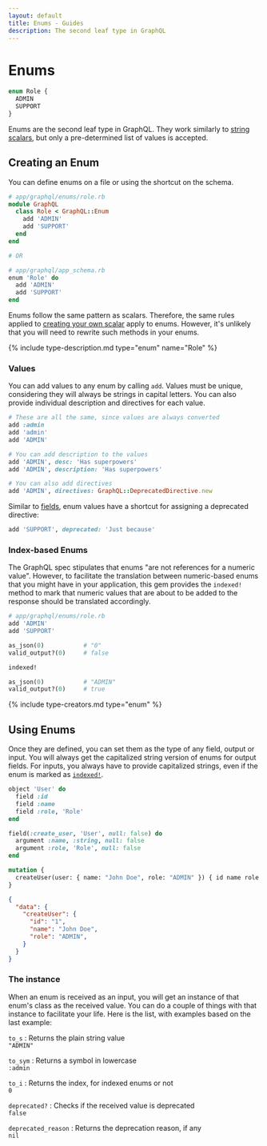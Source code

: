 ```yaml
---
layout: default
title: Enums - Guides
description: The second leaf type in GraphQL
---
```


# Enums

```graphql
enum Role {
  ADMIN
  SUPPORT
}
```

Enums are the second leaf type in GraphQL. They work similarly to [string scalars](/guides/scalars#string),
but only a pre-determined list of values is accepted.

## Creating an Enum

You can define enums on a file or using the shortcut on the schema.

```ruby
# app/graphql/enums/role.rb
module GraphQL
  class Role < GraphQL::Enum
    add 'ADMIN'
    add 'SUPPORT'
  end
end

# OR

# app/graphql/app_schema.rb
enum 'Role' do
  add 'ADMIN'
  add 'SUPPORT'
end
```

Enums follow the same pattern as scalars. Therefore, the same rules applied to
[creating your own scalar](/guides/scalars#creating-your-own-scalar) apply to enums.
However, it's unlikely that you will need to rewrite such methods in your enums.

{% include type-description.md type="enum" name="Role" %}

### Values

You can add values to any enum by calling `add`. Values must be unique,
considering they will always be strings in capital letters. You can also provide
individual description and directives for each value.

```ruby
# These are all the same, since values are always converted
add :admin
add 'admin'
add 'ADMIN'

# You can add description to the values
add 'ADMIN', desc: 'Has superpowers'
add 'ADMIN', description: 'Has superpowers'

# You can also add directives
add 'ADMIN', directives: GraphQL::DeprecatedDirective.new
```

Similar to [fields](/guides/fields#directives), enum values have a shortcut for
assigning a deprecated directive:

```ruby
add 'SUPPORT', deprecated: 'Just because'
```

### Index-based Enums

The GraphQL spec stipulates that enums "are not references for a numeric value". However,
to facilitate the translation between numeric-based enums that you might have in your application,
this gem provides the `indexed!` method to mark that numeric values that are about to be added
to the response should be translated accordingly.

```ruby
# app/graphql/enums/role.rb
add 'ADMIN'
add 'SUPPORT'

as_json(0)           # "0"
valid_output?(0)     # false

indexed!

as_json(0)           # "ADMIN"
valid_output?(0)     # true
```

{% include type-creators.md type="enum" %}

## Using Enums

Once they are defined, you can set them as the type of any field, output or input.
You will always get the capitalized string version of enums for output fields.
For inputs, you always have to provide capitalized strings,
even if the enum is marked as [`indexed!`](#index-based-enums).

```ruby
object 'User' do
  field :id
  field :name
  field :role, 'Role'
end

field(:create_user, 'User', null: false) do
  argument :name, :string, null: false
  argument :role, 'Role', null: false
end
```

```graphql
mutation {
  createUser(user: { name: "John Doe", role: "ADMIN" }) { id name role }
}
```

```json
{
  "data": {
    "createUser": {
      "id": "1",
      "name": "John Doe",
      "role": "ADMIN",
    }
  }
}
```

### The instance

When an enum is received as an input, you will get an instance of that enum's class as
the received value. You can do a couple of things with that instance to facilitate your life.
Here is the list, with examples based on the last example:

`to_s`
: Returns the plain string value<br/>`"ADMIN"`

`to_sym`
: Returns a symbol in lowercase<br/>`:admin`

`to_i`
: Returns the index, for indexed enums or not<br/>`0`

`deprecated?`
: Checks if the received value is deprecated<br/>`false`

`deprecated_reason`
: Returns the deprecation reason, if any<br/>`nil`
